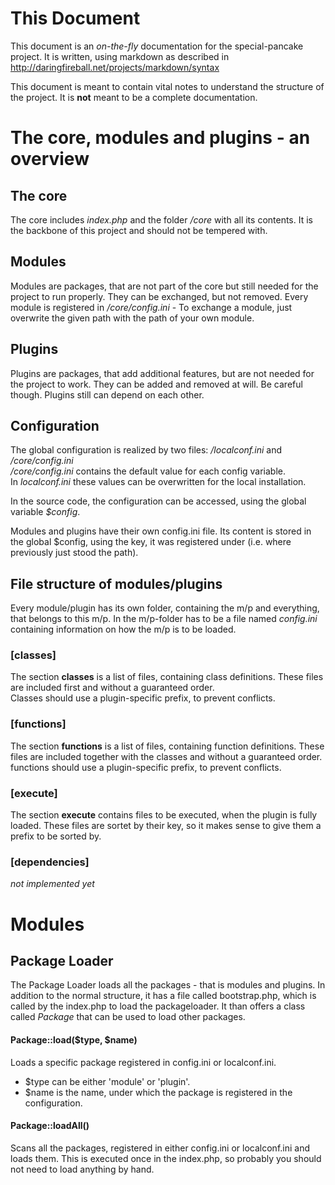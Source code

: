 # This Document

This document is an _on-the-fly_ documentation for the special-pancake project. 
It is written, using markdown as described in 
http://daringfireball.net/projects/markdown/syntax

This document is meant to contain vital notes to understand the structure of
the project. It is __not__ meant to be a complete documentation.

# The core, modules and plugins - an overview

## The core

The core includes _index.php_ and the folder _/core_ with all its contents. It
is the backbone of this project and should not be tempered with.

## Modules

Modules are packages, that are not part of the core but still needed for the
project to run properly. They can be exchanged, but not removed.
Every module is registered in _/core/config.ini_ - To exchange a module,
just overwrite the given path with the path of your own module.

## Plugins

Plugins are packages, that add additional features, but are not needed for the
project to work. They can be added and removed at will. Be careful though.
Plugins still can depend on each other.

## Configuration

The global configuration is realized by two files: _/localconf.ini_ and
_/core/config.ini_  
_/core/config.ini_ contains the default value for each config variable.  
In _localconf.ini_ these values can be overwritten for the local installation.

In the source code, the configuration can be accessed, using the global variable
_$config_.

Modules and plugins have their own config.ini file. Its content is stored in the
global $config, using the key, it was registered under (i.e. where previously 
just stood the path). 

## File structure of modules/plugins

Every module/plugin has its own folder, containing the m/p and everything,
that belongs to this m/p. In the m/p-folder has to be a file named _config.ini_
containing information on how the m/p is to be loaded.

### [classes]

The section __classes__ is a list of files, containing class definitions. These
files are included first and without a guaranteed order.  
Classes should use a plugin-specific prefix, to prevent conflicts.

### [functions]

The section __functions__ is a list of files, containing function definitions. 
These files are included together with the classes and without a guaranteed
order.  
functions should use a plugin-specific prefix, to prevent conflicts.

### [execute]

The section __execute__ contains files to be executed, when the plugin is fully
loaded. These files are sortet by their key, so it makes sense to give them a
prefix to be sorted by.

### [dependencies]

_not implemented yet_

# Modules

## Package Loader

The Package Loader loads all the packages - that is modules and plugins. In
addition to the normal structure, it has a file called bootstrap.php, which
is called by the index.php to load the packageloader. It than offers a class
called _Package_ that can be used to load other packages.

#### Package::load($type, $name)

Loads a specific package registered in config.ini or localconf.ini.  
* $type can be either 'module' or 'plugin'.  
* $name is the name, under which the package is registered in the configuration.

#### Package::loadAll()

Scans all the packages, registered in either config.ini or localconf.ini and
loads them. This is executed once in the index.php, so probably you should not
need to load anything by hand.

